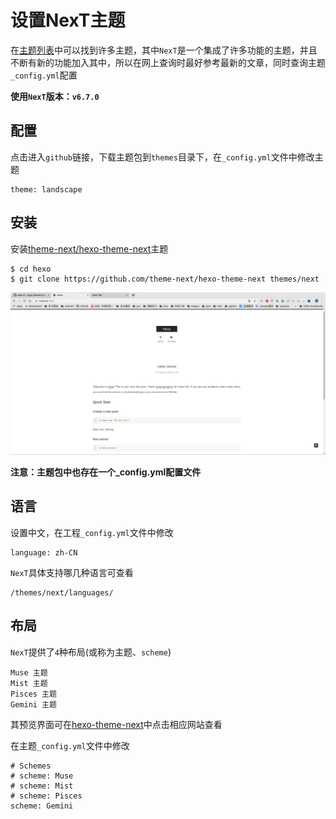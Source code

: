 
# 设置NexT主题

在[主题列表](https://hexo.io/themes/)中可以找到许多主题，其中`NexT`是一个集成了许多功能的主题，并且不断有新的功能加入其中，所以在网上查询时最好参考最新的文章，同时查询主题`_config.yml`配置

**使用`NexT`版本：`v6.7.0`**

## 配置

点击进入`github`链接，下载主题包到`themes`目录下，在`_config.yml`文件中修改主题

    theme: landscape

## 安装

安装[theme-next/hexo-theme-next](https://github.com/theme-next/hexo-theme-next)主题

    $ cd hexo
    $ git clone https://github.com/theme-next/hexo-theme-next themes/next

![](./imgs/hexo-theme-next.png)

**注意：主题包中也存在一个_config.yml配置文件**

## 语言

设置中文，在工程`_config.yml`文件中修改

    language: zh-CN

`NexT`具体支持哪几种语言可查看

    /themes/next/languages/

## 布局

`NexT`提供了`4`种布局(或称为主题、`scheme`)

    Muse 主题
    Mist 主题
    Pisces 主题
    Gemini 主题

其预览界面可在[hexo-theme-next](https://github.com/theme-next/hexo-theme-next/blob/master/docs/zh-CN/README.md#%E5%8D%B3%E6%97%B6%E9%A2%84%E8%A7%88)中点击相应网站查看

在主题`_config.yml`文件中修改

    # Schemes
    # scheme: Muse
    # scheme: Mist
    # scheme: Pisces
    scheme: Gemini






